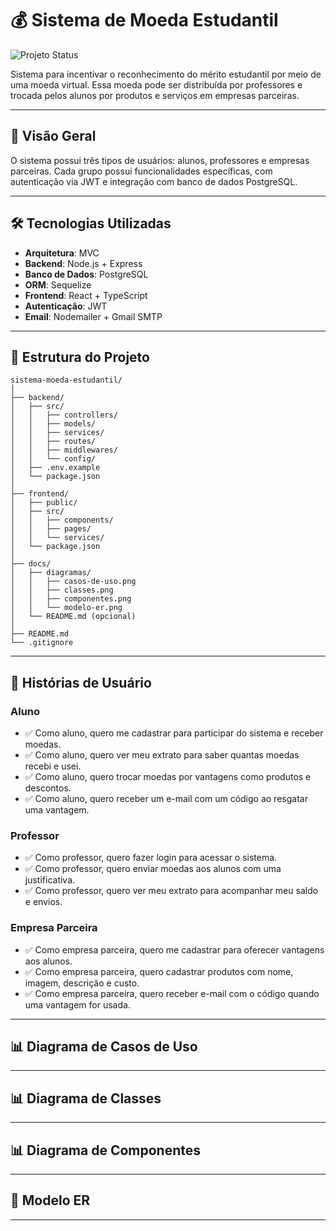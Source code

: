 # 💰 Sistema de Moeda Estudantil
![Projeto Status](https://img.shields.io/badge/status-em%desenvolvimento-yellow) 

Sistema para incentivar o reconhecimento do mérito estudantil por meio de uma moeda virtual. Essa moeda pode ser distribuída por professores e trocada pelos alunos por produtos e serviços em empresas parceiras.

---

## 📌 Visão Geral

O sistema possui três tipos de usuários: alunos, professores e empresas parceiras. Cada grupo possui funcionalidades específicas, com autenticação via JWT e integração com banco de dados PostgreSQL.

---

## 🛠️ Tecnologias Utilizadas

- **Arquitetura**: MVC  
- **Backend**: Node.js + Express  
- **Banco de Dados**: PostgreSQL  
- **ORM**: Sequelize  
- **Frontend**: React + TypeScript  
- **Autenticação**: JWT  
- **Email**: Nodemailer + Gmail SMTP 

---

## 📂 Estrutura do Projeto 
```
sistema-moeda-estudantil/
│
├── backend/
│   ├── src/
│   │   ├── controllers/
│   │   ├── models/
│   │   ├── services/
│   │   ├── routes/
│   │   ├── middlewares/
│   │   └── config/
│   ├── .env.example
│   └── package.json
│
├── frontend/
│   ├── public/
│   ├── src/
│   │   ├── components/
│   │   ├── pages/
│   │   └── services/
│   └── package.json
│
├── docs/
│   ├── diagramas/
│   │   ├── casos-de-uso.png
│   │   ├── classes.png
│   │   ├── componentes.png
│   │   └── modelo-er.png
│   └── README.md (opcional)
│
├── README.md
└── .gitignore
```

---

## 📌 Histórias de Usuário

### **Aluno**
- ✅ Como aluno, quero me cadastrar para participar do sistema e receber moedas.
- ✅ Como aluno, quero ver meu extrato para saber quantas moedas recebi e usei.
- ✅ Como aluno, quero trocar moedas por vantagens como produtos e descontos.
- ✅ Como aluno, quero receber um e-mail com um código ao resgatar uma vantagem.

### **Professor**
- ✅ Como professor, quero fazer login para acessar o sistema.
- ✅ Como professor, quero enviar moedas aos alunos com uma justificativa.
- ✅ Como professor, quero ver meu extrato para acompanhar meu saldo e envios.

### **Empresa Parceira**
- ✅ Como empresa parceira, quero me cadastrar para oferecer vantagens aos alunos.
- ✅ Como empresa parceira, quero cadastrar produtos com nome, imagem, descrição e custo.
- ✅ Como empresa parceira, quero receber e-mail com o código quando uma vantagem for usada.

---

## 📊 Diagrama de Casos de Uso

---

## 📊 Diagrama de Classes

---

## 📊 Diagrama de Componentes

---

## 📌 Modelo ER

---
